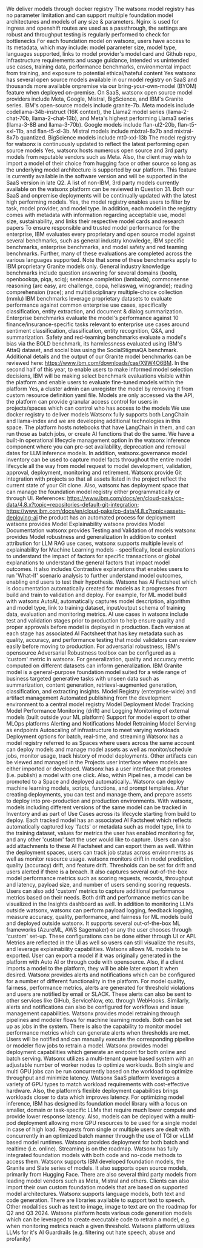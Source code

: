 We deliver models through docker registry The watsonx model registry has no parameter limitation and can support multiple foundation model architectures and models of any size & parameters.   Nginx is used for ingress and openshift routes are used as a passthrough, the settings are robust and throughput testing is regularly performed to check for bottlenecks For each foundation model on watsonx, users have access to its metadata, which may include: model parameter size, model type, languages supported, links to model provider's model card and Github repo, infrastructure requirements and usage guidance, intended vs unintended use cases, training data, performance benchmarks, environmental impact from training, and exposure to potential ethical/hateful content Yes  watsonx has several open source models available in our model registry on SaaS and thousands more available onpremise via our bring-your-own-model (BYOM) feature when deployed on-premise.  On SaaS, watsonx open source model providers include Meta, Google, Mistral, BigScience, and IBM's Granite series.   IBM's open-source models include granite-7b.   Meta models include codellama-34b-instruct (16K context), the Llama2 model series (llama-2-chat-70b, llama-2-chat-13b), and Meta's highest performing Llama3 series (llama-3-8B and llama-3-70b).  Google models include flan-ul2-20b, flan-t5-xxl-11b, and flan-t5-xl-3b.  Mistral models include mixtral-8x7b  and mixtral-8x7b quantized.  BigScience models include mt0-xxl-13b  The model registry for watsonx is continuously updated to reflect the latest performing open source models  Yes, watsonx hosts numerous open source and 3rd party models from reputable vendors such as Meta.  Also, the client may wish to import a model of their choice from hugging face or other source so long as the underlying model architecture is supported by our platform.  This feature is currently available in the software version and will be supported in the SaaS version in late Q2.  A list of non-IBM, 3rd party models currently available on the watsonx platform can be reviewed in Question 31.  Both our SaaS and onpremise deployments will be continually updated with the latest high performing models.  Yes, the model registry enables users to filter by task, model provider, and model type.  In addition, each model in the registry comes with metadata with information regarding acceptable use, model size, sustainability, and links their respective model cards and research papers   To ensure responsible and trusted model performance for the enterprise, IBM evaluates every proprietary and open source model against several benchmarks, such as general industry knowledge, IBM specific benchmarks, enterprise benchmarks, and model safety and red teaming benchmarks.  Further, many of these evaluations are completed across the various languages supported.  Note that some of these benchmarks apply to IBM proprietary Granite models only.  General industry knowledge benchmarks include question answering for several domains (boolq, openbookqa, piqa, sciq); sentence completion (lambada), commonsense reasoning (arc easy, arc challenge, copa, hellaswag, winogrande); reading comprehension (race); and multidisciplinary multiple-choice collection (mmlu)  IBM benchmarks leverage proprietary datasets to evaluate performance against common enterprise use cases, specifically classification, entity extraction, and document & dialog summarization.   Enterprise benchmarks evaluate the model's performance against 10 finance/insurance-specific tasks relevant to enterprise use cases  around sentiment classification, classification, entity recognition, Q&A, and summarization.   Safety and red-teaming benchmarks evaluate a model's bias via the BOLD benchmark, its harmlessness evaluated using IBM's AttaQ dataset, and social bias using the SocialStigmaQA benchmark.  Additional details and the output of our Granite model benchmarks can be reviewed here: https://www.ibm.com/downloads/cas/X9W4O6BM.  In the second half of this year, to enable users to make informed model selection decisions, IBM will be making select benchmark evaluations visible within the platform and enable users to evaluate fine-tuned models within the platform  Yes, a cluster admin can unregister the model by removing it from custom resource definition yaml file. Models are only accessed via the API, the platform can provide granular access control for users in projects/spaces which can control who has access to the models We use docker registry to deliver models  Watsonx fully supports both LangChain and llama-index and we are developing additional technologies in this space.  The platform hosts notebooks that have LangChain in them, and can run those as batch jobs, or create AI functions that do the same. We have a built-in operational lifecycle management option in the watsonx inference component where you can pre-set availability, deprecation and removal dates for LLM inference  models. In addition, watsonx.governance model inventory can be used to capture model facts throughout the entire model lifecycle all the way from model request to model development, validation,  approval, deployment, monitoring and retirement.  Watsonx provide Git integration with projects so that all assets listed in the project reflect the current state of your Git clone.  Also, watsonx has deployment space that can manage the foundation model registry either programmatically or through UI. References: https://www.ibm.com/docs/en/cloud-paks/cp-data/4.8.x?topic=repositories-default-git-integration;  https://www.ibm.com/docs/en/cloud-paks/cp-data/4.8.x?topic=assets-deploying-ai   the product has an automated process for deployment  watsonx provides Model Explainability watsonx provides Model Documentation watsonx provides Testing and Validation of models watsonx provides Model robustness and generalization In addition to context attribution for LLM RAG use cases, watsonx supports multiple levels of explainability for Machine Learning models - specifically,  local explanations to understand the impact of factors for specific transactions or global explanations to understand the general factors that impact model outcomes. It also includes Contrastive explanations that enables users to run 'What-If' scenario analysis to further understand model outcomes, enabling end users to test their hypothesis.  Watsonx has AI Factsheet which is documentation automatically created for models as it progresses from build and train to validation and deploy. For example, for ML model build with watsonx AutoAI, automatically captures model description, algorithm and model type, link to training dataset, input/output schema of training data, evaluation and monitoring metrics. AI use cases in watsonx include test and validation stages prior to production to help ensure quality and proper approvals before model is deployed in production.  Each version at each stage has associated AI Factsheet that has key metadata such as quality, accuracy, and performance testing that model validators can review easily before moving to production.   For adversarial robustness, IBM's opensource Adversarial Robustness toolbox can be configured as a 'custom' metric in watsonx.  For generalization, quality and accuracy metric computed on different datasets can inform generalization.   IBM Granite model is a general-purpose foundation model suited for a wide range of business targeted generative tasks with unseen data such as summarization, content generation, retrieval-augmented generation, classification, and extracting insights.   Model Registry (enterprise-wide) and artifact management Automated publishing from the development environment to a central model registry Model Deployment Model Tracking Model Performance Monitoring (drift) and Logging Monitoring of external models (built outside your ML platform) Support for model export to other MLOps platforms Alerting and Notifications Model Retraining Model Serving as endpoints Autoscaling of infrastructure to meet varying workloads Deployment options for batch, real-time, and streaming  Watsonx has a model registry referred to as  Spaces  where users across the same account can deploy models and manage model assets as well as monitor/schedule jobs, monitor usage, track history of model deployments. Other artifacts can be viewed and managed in the Projects user interface where models are either imported or developed.  Watsonx has a user interface that promotes (i.e. publish) a model with one click.  Also, within Pipelines, a model can be promoted to a Space and deployed automatically.. Watsonx can deploy machine learning models, scripts, functions, and prompt templates. After creating deployments, you can test and manage them, and prepare assets to deploy into pre-production and production environments.   With watsonx, models including different versions of the same model can be tracked in Inventory and as part of Use Cases across its lifecycle starting from build to deploy. Each tracked model has an associated AI Factsheet which reflects automatically captured key 'facts' or metadata such as model type, link to the training dataset, values for metrics the user has enabled monitoring for, and any other 'custom' fact the user would like to capture. Users can also add attachments to these AI Factsheet and can export them as well.   Within the deployment spaces, users can track job status  across environments as well as monitor resource usage.   watsonx monitors drift in model prediction, quality (accuracy) drift, and feature drift. Thresholds can be set for drift and users alerted if there is a breach.  It also captures several out-of-the-box model performance metrics such as scoring requests, records, throughput and latency, payload size, and number of users sending scoring requests. Users can also add 'custom' metrics to capture additional performance metrics based on their needs. Both drift and performance metrics can be visualized in the Insights dashboard as well.  In addition to monitoring LLMs outside watsonx, watsonx can perform payload logging, feedback logging, measure accuracy, quality, performance, and fairness for ML models build and deployed outside watsonx. It supports several out-of-the-box ML frameworks (AzureML, AWS Sagemaker) or any the user chooses through 'custom' set-up.  These configurations can be done either through UI or API.  Metrics are reflected in the UI as well so users can still visualize the results, and leverage explainability capabilities. Watsonx allows ML models to be exported.  User can export a model if it was originally generated in the platform with Auto AI or through code with opensource. Also, if a client imports a model to the platform, they will be able later export it when desired.  Watsonx provides alerts and notifications which can be configured for a number of different functionality in the platform.  For model quality, fairness, performance metrics,  alerts are generated for threshold violations and users are notified by email or SLACK. These alerts can also be sent to other services like GiHub, ServiceNow, etc. through WebHooks.  Similarly, alerts and notifications can also be configured for workflows and issue management capabilities. Watsonx provides model retraining through pipelines and modeler flows for machine learning models. Both can be set up as jobs in the system. There is also the capability to monitor model performance metrics which can generate alerts when thresholds are met. Users will be notified and can manually execute the corresponding pipeline or modeler flow jobs to retrain a model.  Watsonx provides model deployment capabilities which generate an endpoint for both online and batch serving.   Watsonx utilizes a multi-tenant queue based system with an adjustable number of worker nodes to optimize workloads. Both single and multi GPU jobs can be run concurrently based on the workload to optimize throughput and minimize latency.  Watsonx SaaS platform leverages a variety of GPU types to match workload requirements with cost-effective hardware.  Also, the platform’s flexible deployment capabilities brings workloads closer to data which improves latency.  For optimizing model inference, IBM has designed its foundation model library with a focus on smaller, domain or task-specific LLMs that require much lower compute and provide lower response latency.  Also, models can be deployed with a multi-pod deployment allowing more GPU resources to be used for a single model in case of high load. Requests from single or multiple users are dealt with concurrently in an optimized batch manner through the use of TGI or vLLM based model runtimes.    Watsonx provides deployment for both batch and realtime (i.e. online). Streaming is on the roadmap.  Watsonx has fully integrated foundation models with both code and no-code methods to access them. Watsonx supports IBM developed foundation models, the Granite and Slate series of models.  It also supports open source models, primarily from Hugging Face. There are also several third party models from leading model vendors such as Meta, Mistral and others.  Clients can also import their own custom foundation models that are based on supported model architectures.  Watsonx supports language models, both text and code generation.  There are libraries available to support text to speech.  Other modalities such as text to image, image to text are on the roadmap for Q2 and Q3 2024.   Watsonx platform hosts various code generation models which can be leveraged to create executable code to retrain a model, e.g. when monitoring metrics reach a given threshold.  Watsonx platform utilizes LLMs for it's AI Guardrails (e.g. filtering out hate speech, abuse and profanity)